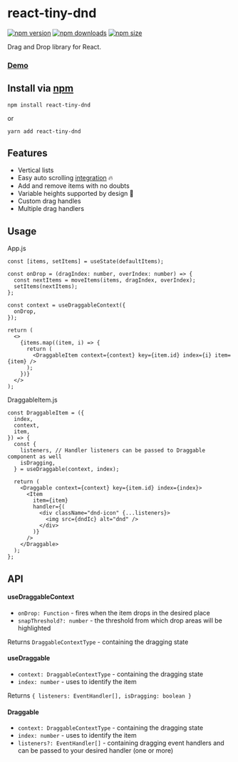 # react-tiny-dnd
[![npm version](https://img.shields.io/npm/v/react-tiny-dnd?logo=npm)](https://www.npmjs.com/package/react-tiny-dnd)
[![npm downloads](https://img.shields.io/npm/dw/react-tiny-dnd?logo=npm)](https://www.npmjs.com/package/react-tiny-dnd)
[![npm size](https://img.shields.io/bundlephobia/minzip/react-tiny-dnd?logo=npm)](https://www.npmjs.com/package/react-tiny-dnd)

Drag and Drop library for React.

### [Demo](https://react-tiny-dnd.netlify.app)

## Install via [npm](https://www.npmjs.com/package/react-tiny-dnd)

```shell
npm install react-tiny-dnd
```

or

```shell
yarn add react-tiny-dnd
```

## Features
- Vertical lists
- Easy auto scrolling [integration](https://github.com/hosembafer/react-tiny-dnd/blob/main/demo/src/App.tsx#L97) 🔥
- Add and remove items with no doubts
- Variable heights supported by design 🚀
- Custom drag handles
- Multiple drag handlers

## Usage

App.js
```JSX
const [items, setItems] = useState(defaultItems);

const onDrop = (dragIndex: number, overIndex: number) => {
  const nextItems = moveItems(items, dragIndex, overIndex);
  setItems(nextItems);
};

const context = useDraggableContext({
  onDrop,
});

return (
  <>
    {items.map((item, i) => {
      return (
        <DraggableItem context={context} key={item.id} index={i} item={item} />
      );
    })}
  </>
);
```

DraggableItem.js
```JSX
const DraggableItem = ({
  index,
  context,
  item,
}) => {
  const {
    listeners, // Handler listeners can be passed to Draggable component as well
    isDragging,
  } = useDraggable(context, index);
  
  return (
    <Draggable context={context} key={item.id} index={index}>
      <Item
        item={item}
        handler={(
          <div className="dnd-icon" {...listeners}>
            <img src={dndIc} alt="dnd" />
          </div>
        )}
      />
    </Draggable>
  );
};
```

## API

#### useDraggableContext
- `onDrop: Function` - fires when the item drops in the desired place
- `snapThreshold?: number` - the threshold from which drop areas will be highlighted

Returns `DraggableContextType` - containing the dragging state

#### useDraggable
- `context: DraggableContextType` - containing the dragging state
- `index: number` - uses to identify the item

Returns `{ listeners: EventHandler[], isDragging: boolean }`

#### Draggable
- `context: DraggableContextType` - containing the dragging state
- `index: number` - uses to identify the item
- `listeners?: EventHandler[]` - containing dragging event handlers and can be passed to your desired handler (one or more)
